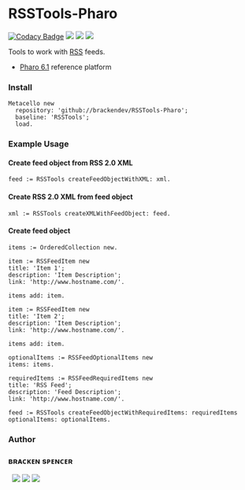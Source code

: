 RSSTools-Pharo
==============
[![Codacy Badge](https://api.codacy.com/project/badge/Grade/b81833cbc6484bf2ad69d56665566bee)](https://www.codacy.com/app/brackendev/RSSTools-Pharo?utm_source=github.com&amp;utm_medium=referral&amp;utm_content=brackendev/RSSTools-Pharo&amp;utm_campaign=Badge_Grade)
[![](https://img.shields.io/badge/platform-Pharo-lightgrey.svg)](http://pharo.org/)
[![](https://img.shields.io/badge/language-Smalltalk-orange.svg)](https://en.wikipedia.org/wiki/Smalltalk)
[![](https://img.shields.io/badge/license-MIT-blue.svg)](https://opensource.org/licenses/MIT/)

Tools to work with [RSS](https://en.wikipedia.org/wiki/RSS) feeds.

* [Pharo 6.1](http://pharo.org/) reference platform

### Install

```smalltalk
Metacello new 
  repository: 'github://brackendev/RSSTools-Pharo';
  baseline: 'RSSTools';
  load.
```

### Example Usage

#### Create feed object from RSS 2.0 XML

```smalltalk
feed := RSSTools createFeedObjectWithXML: xml.
```

#### Create RSS 2.0 XML from feed object

```smalltalk
xml := RSSTools createXMLWithFeedObject: feed.
```

#### Create feed object

```smalltalk
items := OrderedCollection new.

item := RSSFeedItem new 
title: 'Item 1';
description: 'Item Description';
link: 'http://www.hostname.com/'.

items add: item.

item := RSSFeedItem new 
title: 'Item 2';
description: 'Item Description';
link: 'http://www.hostname.com/'.

items add: item.

optionalItems := RSSFeedOptionalItems new 
items: items.

requiredItems := RSSFeedRequiredItems new 
title: 'RSS Feed';
description: 'Feed Description';
link: 'http://www.hostname.com/'.

feed := RSSTools createFeedObjectWithRequiredItems: requiredItems optionalItems: optionalItems.
```

### Author

### **ʙʀᴀᴄᴋᴇɴ sᴘᴇɴᴄᴇʀ**<br />
&nbsp;&nbsp;[![](https://cdn3.iconfinder.com/data/icons/free-social-icons/67/github_square_black-48.png)](http://github.com/brackendev/)
[![](https://cdn3.iconfinder.com/data/icons/free-social-icons/67/twitter_square_black-48.png)](http://twitter.com/brackendev/)
[![](https://cdn3.iconfinder.com/data/icons/free-social-icons/67/linkedin_square_black-48.png)](https://www.linkedin.com/in/brackenspencer/)
